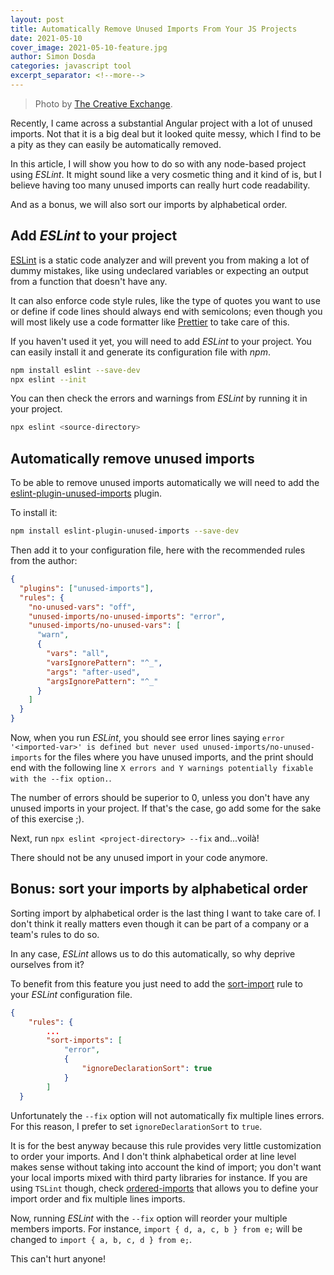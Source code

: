 ```yaml
---
layout: post
title: Automatically Remove Unused Imports From Your JS Projects
date: 2021-05-10
cover_image: 2021-05-10-feature.jpg
author: Simon Dosda
categories: javascript tool
excerpt_separator: <!--more-->
---
```


> Photo by [The Creative Exchange](https://unsplash.com/@thecreative_exchange).

Recently, I came across a substantial Angular project with a lot of unused imports. Not that it is a big deal but it looked quite messy, which I find to be a pity as they can easily be automatically removed.

<!--more-->

In this article, I will show you how to do so with any node-based project using _ESLint_. It might sound like a very cosmetic thing and it kind of is, but I believe having too many unused imports can really hurt code readability.

And as a bonus, we will also sort our imports by alphabetical order.

## Add _ESLint_ to your project

[ESLint](https://eslint.org/) is a static code analyzer and will prevent you from making a lot of dummy mistakes, like using undeclared variables or expecting an output from a function that doesn't have any.

It can also enforce code style rules, like the type of quotes you want to use or define if code lines should always end with semicolons; even though you will most likely use a code formatter like [Prettier](https://prettier.io/) to take care of this.

If you haven't used it yet, you will need to add *ESLint* to your project. You can easily install it and generate its configuration file with *npm*.

```bash
npm install eslint --save-dev
npx eslint --init
```

You can then check the errors and warnings from _ESLint_ by running it in your project.

```bash
npx eslint <source-directory>
```

## Automatically remove unused imports

To be able to remove unused imports automatically we will need to add the [eslint-plugin-unused-imports](https://www.npmjs.com/package/eslint-plugin-unused-imports) plugin.

To install it:

```bash
npm install eslint-plugin-unused-imports --save-dev
```

Then add it to your configuration file, here with the recommended rules from the author:

```json
{
  "plugins": ["unused-imports"],
  "rules": {
    "no-unused-vars": "off",
    "unused-imports/no-unused-imports": "error",
    "unused-imports/no-unused-vars": [
      "warn",
      {
        "vars": "all",
        "varsIgnorePattern": "^_",
        "args": "after-used",
        "argsIgnorePattern": "^_"
      }
    ]
  }
}
```

Now, when you run *ESLint*, you should see error lines saying `error '<imported-var>' is defined but never used unused-imports/no-unused-imports` for the files where you have unused imports, and the print should end with the following line `X errors and Y warnings potentially fixable with the --fix option.`.

The number of errors should be superior to 0, unless you don't have any unused imports in your project. If that's the case, go add some for the sake of this exercise ;).

Next, run `npx eslint <project-directory> --fix` and...voilà!

There should not be any unused import in your code anymore.

## Bonus: sort your imports by alphabetical order

Sorting import by alphabetical order is the last thing I want to take care of. I don't think it really matters even though it can be part of a company or a team's rules to do so.

In any case, *ESLint* allows us to do this automatically, so why deprive ourselves from it?

To benefit from this feature you just need to add the [sort-import](https://eslint.org/docs/rules/sort-imports) rule to your *ESLint* configuration file.

```json
{
	"rules": {
		...
		"sort-imports": [
			"error",
			{
				"ignoreDeclarationSort": true
			}
		]
  }
```

Unfortunately the `--fix` option will not automatically fix multiple lines errors. For this reason, I prefer to set `ignoreDeclarationSort` to `true`.

It is for the best anyway because this rule provides very little customization to order your imports. And I don't think alphabetical order at line level makes sense without taking into account the kind of import; you don't want your local imports mixed with third party libraries for instance. If you are using `TSLint` though, check [ordered-imports](https://palantir.github.io/tslint/rules/ordered-imports/) that allows you to define your import order and fix multiple lines imports.

Now, running *ESLint* with the `--fix` option will reorder your multiple members imports. For instance, `import { d, a, c, b } from e;` will be changed to `import { a, b, c, d } from e;`.

This can't hurt anyone!
